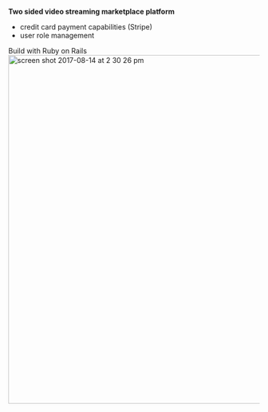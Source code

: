 <b>Two sided video streaming marketplace platform</b> 
- credit card payment capabilities (Stripe)
 - user role management
 
 Build with Ruby on Rails
 <img width="700" alt="screen shot 2017-08-14 at 2 30 26 pm" src="https://user-images.githubusercontent.com/20131841/29379980-34781ebe-8292-11e7-864d-c7e925bd0166.png">
